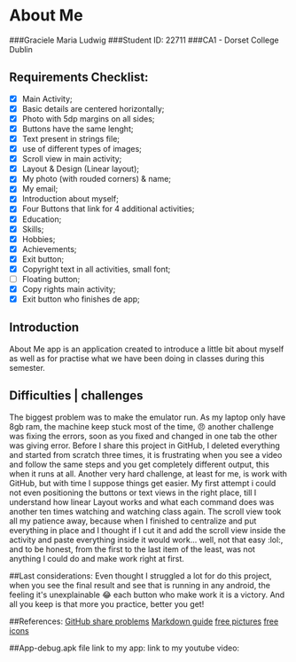 # **About Me**
###Graciele Maria Ludwig
###Student ID: 22711
###CA1 - Dorset College Dublin

## Requirements Checklist:
-[x] Main Activity;
 -[x] Basic details are centered horizontally;
  -[x] Photo with 5dp margins on all sides;
   -[x] Buttons have the same lenght;
-[x] Text present in strings file;
-[x] use of different types of images;
-[x] Scroll view in main activity;
-[x] Layout & Design (Linear layout);
- [x] My photo (with rouded corners) & name;
-[x] My email;
-[x] Introduction about myself;
-[x] Four Buttons that link for 4 additional activities;
-[x] Education;
-[x] Skills;
-[x] Hobbies;
-[x] Achievements;
-[x] Exit button;
-[x] Copyright text in all activities, small font;
- [ ] Floating button;
- [x] Copy rights main activity;
- [x] Exit button who finishes de app;

## Introduction
About Me app is an application created to introduce a little bit about myself as well as for practise 
what we have been doing in classes during this semester.

## Difficulties | challenges
The biggest problem was to make the emulator run. As my laptop only have 8gb ram, the machine keep stuck most of the time, :angry: 
another challenge was fixing the errors, soon as you fixed and changed in one tab the other was giving error.
Before I share this project in GitHub, I deleted everything and started from scratch three times, it is frustrating when you see a 
video and follow the same steps and you get completely different output, this when it runs at all. 
Another very hard challenge, at least for me, is work with GitHub, but with time I suppose things get easier.
My first attempt i could not even positioning the buttons or text views in the right place, till I understand how linear Layout works
and what each command does was another ten times watching and watching class again.
The scroll view took all my patience away, because when I finished to centralize and put everything in place and I thought if I cut it 
and add the scroll view inside the activity and paste everything inside it would work... well, not that easy :lol:, and to be honest, 
from the first to the last item of the least, was not anything I could do and make work right at first.

##Last considerations:
Even thought I struggled a lot for do this project, 
when you see the final result and see that is running in any android, 
the feeling it's unexplainable :joy: each button who make work it is a victory.
And all you keep is that more you practice, better you get!

##References:
[GitHub share problems](https://stackoverflow.com/questions/64069925/why-android-studio-is-refusing-to-share-project-on-github)
[Markdown guide](https://www.markdownguide.org/cheat-sheet)
[free pictures](https://pixabay.com/illustrations/artificial-intelligence-brain-think-3382507/)
[free icons](https://icons8.com/icons)

##App-debug.apk file
link to my app:
link to my youtube video: